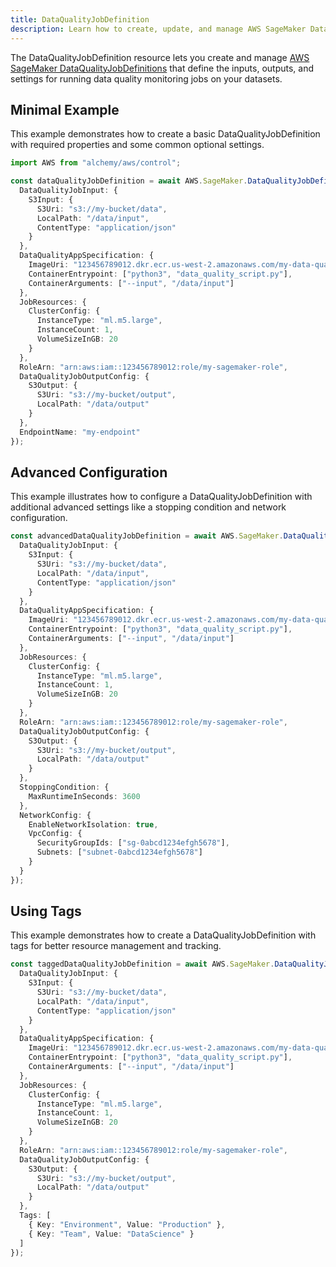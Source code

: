 ```yaml
---
title: DataQualityJobDefinition
description: Learn how to create, update, and manage AWS SageMaker DataQualityJobDefinitions using Alchemy Cloud Control.
---
```



The DataQualityJobDefinition resource lets you create and manage [AWS SageMaker DataQualityJobDefinitions](https://docs.aws.amazon.com/sagemaker/latest/userguide/) that define the inputs, outputs, and settings for running data quality monitoring jobs on your datasets.

## Minimal Example

This example demonstrates how to create a basic DataQualityJobDefinition with required properties and some common optional settings.

```ts
import AWS from "alchemy/aws/control";

const dataQualityJobDefinition = await AWS.SageMaker.DataQualityJobDefinition("basicDataQualityJob", {
  DataQualityJobInput: {
    S3Input: {
      S3Uri: "s3://my-bucket/data",
      LocalPath: "/data/input",
      ContentType: "application/json"
    }
  },
  DataQualityAppSpecification: {
    ImageUri: "123456789012.dkr.ecr.us-west-2.amazonaws.com/my-data-quality-image:latest",
    ContainerEntrypoint: ["python3", "data_quality_script.py"],
    ContainerArguments: ["--input", "/data/input"]
  },
  JobResources: {
    ClusterConfig: {
      InstanceType: "ml.m5.large",
      InstanceCount: 1,
      VolumeSizeInGB: 20
    }
  },
  RoleArn: "arn:aws:iam::123456789012:role/my-sagemaker-role",
  DataQualityJobOutputConfig: {
    S3Output: {
      S3Uri: "s3://my-bucket/output",
      LocalPath: "/data/output"
    }
  },
  EndpointName: "my-endpoint"
});
```

## Advanced Configuration

This example illustrates how to configure a DataQualityJobDefinition with additional advanced settings like a stopping condition and network configuration.

```ts
const advancedDataQualityJobDefinition = await AWS.SageMaker.DataQualityJobDefinition("advancedDataQualityJob", {
  DataQualityJobInput: {
    S3Input: {
      S3Uri: "s3://my-bucket/data",
      LocalPath: "/data/input",
      ContentType: "application/json"
    }
  },
  DataQualityAppSpecification: {
    ImageUri: "123456789012.dkr.ecr.us-west-2.amazonaws.com/my-data-quality-image:latest",
    ContainerEntrypoint: ["python3", "data_quality_script.py"],
    ContainerArguments: ["--input", "/data/input"]
  },
  JobResources: {
    ClusterConfig: {
      InstanceType: "ml.m5.large",
      InstanceCount: 1,
      VolumeSizeInGB: 20
    }
  },
  RoleArn: "arn:aws:iam::123456789012:role/my-sagemaker-role",
  DataQualityJobOutputConfig: {
    S3Output: {
      S3Uri: "s3://my-bucket/output",
      LocalPath: "/data/output"
    }
  },
  StoppingCondition: {
    MaxRuntimeInSeconds: 3600
  },
  NetworkConfig: {
    EnableNetworkIsolation: true,
    VpcConfig: {
      SecurityGroupIds: ["sg-0abcd1234efgh5678"],
      Subnets: ["subnet-0abcd1234efgh5678"]
    }
  }
});
```

## Using Tags

This example demonstrates how to create a DataQualityJobDefinition with tags for better resource management and tracking.

```ts
const taggedDataQualityJobDefinition = await AWS.SageMaker.DataQualityJobDefinition("taggedDataQualityJob", {
  DataQualityJobInput: {
    S3Input: {
      S3Uri: "s3://my-bucket/data",
      LocalPath: "/data/input",
      ContentType: "application/json"
    }
  },
  DataQualityAppSpecification: {
    ImageUri: "123456789012.dkr.ecr.us-west-2.amazonaws.com/my-data-quality-image:latest",
    ContainerEntrypoint: ["python3", "data_quality_script.py"],
    ContainerArguments: ["--input", "/data/input"]
  },
  JobResources: {
    ClusterConfig: {
      InstanceType: "ml.m5.large",
      InstanceCount: 1,
      VolumeSizeInGB: 20
    }
  },
  RoleArn: "arn:aws:iam::123456789012:role/my-sagemaker-role",
  DataQualityJobOutputConfig: {
    S3Output: {
      S3Uri: "s3://my-bucket/output",
      LocalPath: "/data/output"
    }
  },
  Tags: [
    { Key: "Environment", Value: "Production" },
    { Key: "Team", Value: "DataScience" }
  ]
});
```
